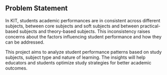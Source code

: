 ## Problem Statement

In KIT, students academic performances are in consistent across different subjects, between core subjects and soft subjects and between practical-based subjects and theory-based subjects. This inconsistency raises concerns about the factors influencing student performance and how they can be addressed.

This project aims to analyze student performance patterns based on study subjects, subject type and nature of learning. The insights will help educators and students optimize study strategies for better academic outcomes.
